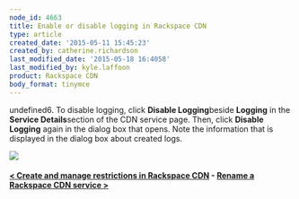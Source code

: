 ```yaml
---
node_id: 4663
title: Enable or disable logging in Rackspace CDN
type: article
created_date: '2015-05-11 15:45:23'
created_by: catherine.richardson
last_modified_date: '2015-05-18 16:4058'
last_modified_by: kyle.laffoon
product: Rackspace CDN
body_format: tinymce
---
```


undefined6. To disable logging, click **Disable Logging**beside **Logging** in
the **Service Details**section of the CDN service page. Then, click
**Disable Logging** again in the dialog box that opens. Note the
information that is displayed in the dialog box about created logs.

![](/knowledge_center/sites/default/files/field/image/DisableLogging.png)

 

#### [\< Create and manage restrictions in Rackspace CDN](https://www.rackspace.com/knowledge_center/article/create-and-manage-restrictions-in-rackspace-cdn)    -    [Rename a Rackspace CDN service \>](https://www.rackspace.com/knowledge_center/article/rename-a-rackspace-cdn-service)

 

 

 

